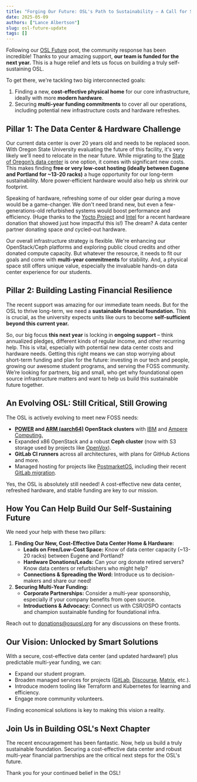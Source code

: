 ```yaml
---
title: "Forging Our Future: OSL's Path to Sustainability – A Call for Smart Solutions and Enduring Support"
date: 2025-05-09
authors: ["Lance Albertson"]
slug: osl-future-update
tags: []
---
```


Following our [OSL Future](/blog/osl-future) post, the community response has been incredible! Thanks to your amazing
support, **our team is funded for the next year.** This is a huge relief and lets us focus on building a truly
self-sustaining OSL.

To get there, we're tackling two big interconnected goals:

1. Finding a new, **cost-effective physical home** for our core infrastructure, ideally with more **modern hardware**.
2. Securing **multi-year funding commitments** to cover all our operations, including potential new infrastructure costs
   and hardware refreshes.

## Pillar 1: The Data Center & Hardware Challenge

Our current data center is over 20 years old and needs to be replaced soon. With Oregon State University evaluating the
future of this facility, it's very likely we'll need to relocate in the near future. While migrating to the [State of
Oregon’s data center](https://www.oregon.gov/eis/data-center-services/pages/default.aspx) is one option, it comes with
significant new costs. This makes finding **free or very low-cost hosting (ideally between Eugene and Portland for
~13-20 racks)** a huge opportunity for our long-term sustainability.  More power-efficient hardware would also help us
shrink our footprint.

Speaking of hardware, refreshing some of our older gear during a move would be a game-changer. We don't need brand new,
but even a few-generations-old refurbished systems would boost performance and efficiency. (Huge thanks to the [Yocto
Project](https://www.yoctoproject.org/) and [Intel](https://intel.com) for a recent hardware donation that showed just
how impactful this is!) The dream? A data center partner donating space *and* cycled-out hardware.

Our overall infrastructure strategy is flexible. We're enhancing our OpenStack/Ceph platforms and exploring public cloud
credits and other donated compute capacity. But whatever the resource, it needs to fit our goals and come with
**multi-year commitments** for stability. And, a physical space still offers unique value, especially the invaluable
hands-on data center experience for our students.

## Pillar 2: Building Lasting Financial Resilience

The recent support was amazing for our immediate team needs. But for the OSL to thrive long-term, we need a
**sustainable financial foundation.** This is crucial, as the university expects units like ours to become
**self-sufficient beyond this current year.**

So, our big focus **this next year** is locking in **ongoing support** – think annualized pledges, different kinds of
regular income, and other recurring help. This is vital, especially with potential new data center costs and hardware
needs. Getting this right means we can stop worrying about short-term funding and plan for the future: investing in our
tech and people, growing our awesome student programs, and serving the FOSS community. We’re looking for partners, big
and small, who get why foundational open source infrastructure matters and want to help us build this sustainable future
together.

## An Evolving OSL: Still Critical, Still Growing

The OSL is actively evolving to meet new FOSS needs:

* **[POWER](/services/powerdev) and [ARM (aarch64)](/services/aarch64) OpenStack clusters** with [IBM](https://ibm.com)
   and [Ampere Computing.](https://amperecomputing.com)
* Expanded x86 OpenStack and a robust **Ceph cluster** (now with S3 storage used by projects like
  [OpenVox](https://github.com/openvoxproject)).
* **GitLab CI runners** across all architectures, with plans for GitHub Actions and more.
* Managed hosting for projects like [PostmarketOS](https://postmarketos.org), including their recent [GitLab
  migration](https://postmarketos.org/blog/2024/10/14/gitlab-migration/).

Yes, the OSL is absolutely still needed! A cost-effective new data center, refreshed hardware, and stable funding are
key to our mission.

## How You Can Help Build Our Self-Sustaining Future

We need your help with these two pillars:

1. **Finding Our New, Cost-Effective Data Center Home & Hardware:**
   * **Leads on Free/Low-Cost Space:** Know of data center capacity (~13-20 racks) between Eugene and Portland?
   * **Hardware Donations/Leads:** Can your org donate retired servers? Know data centers or refurbishers who might
      help?
   * **Connections & Spreading the Word:** Introduce us to decision-makers and share our need!
2. **Securing Multi-Year Funding:**
   * **Corporate Partnerships:** Consider a multi-year sponsorship, especially if your company benefits from open
     source.
   * **Introductions & Advocacy:** Connect us with CSR/OSPO contacts and champion sustainable funding for foundational
     infra.

Reach out to <donations@osuosl.org> for any discussions on these fronts.

## Our Vision: Unlocked by Smart Solutions

With a secure, cost-effective data center (and updated hardware!) plus predictable multi-year funding, we can:

* Expand our student program.
* Broaden managed services for projects ([GitLab](https://about.gitlab.com/install),
  [Discourse](https://www.discourse.org), [Matrix](https://matrix.org), etc.).
* Introduce modern tooling like Terraform and Kubernetes for learning and efficiency.
* Engage more community volunteers.

Finding economical solutions is key to making this vision a reality.

## Join Us in Building OSL's Next Chapter

The recent encouragement has been fantastic. Now, help us build a truly sustainable foundation. Securing a
cost-effective data center and robust multi-year financial partnerships are the critical next steps for the OSL's
future.

Thank you for your continued belief in the OSL!
